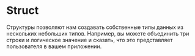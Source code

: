 # Struct

Структуры позволяют нам создавать собственные типы данных из нескольких небольших типов. Например, вы можете объединить три строки и логическое значение и сказать, что это представляет пользователя в вашем приложении.











